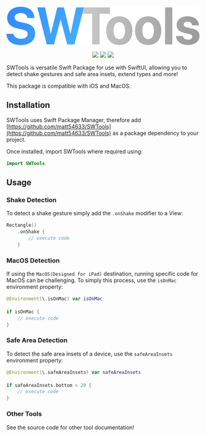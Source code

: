<p align="center">
    <img src="SWTools Logo.svg" height="100">
</p>

<p align="center">
    <img src="https://img.shields.io/badge/iOS-17.0+-27ae60.svg" />
    <img src="https://img.shields.io/badge/macOS-14.0+-2980b9.svg" />
    <img src="https://img.shields.io/badge/visionOS-1.0+-e67e22.svg" />
</p>

SWTools is versatile Swift Package for use with SwiftUI, allowing you to detect shake gestures and safe area insets, extend types and more!

This package is compatible with iOS and MacOS. 

## Installation

SWTools uses Swift Package Manager, therefore add [https://github.com/matt54633/SWTools](https://github.com/matt54633/SWTools) as a package dependency to your project. 

Once installed, import SWTools where required using:

```swift
import SWTools
```

## Usage

### Shake Detection

To detect a shake gesture simply add the `.onShake` modifier to a View:
```swift
Rectangle()
    .onShake {
        // execute code
    }
```

### MacOS Detection

If using the `MacOS(Designed for iPad)` destination, running specific code for MacOS can be challenging. To simply this process, use the `isOnMac` environment property:
```swift 
@Environment(\.isOnMac) var isOnMac

if isOnMac {
    // execute code
}
```

### Safe Area Detection

To detect the safe area insets of a device, use the `safeAreaInsets` environment property:
```swift 
@Environment(\.safeAreaInsets) var safeAreaInsets

if safeAreaInsets.bottom > 20 {
    // execute code
}
```

### Other Tools

See the source code for other tool documentation!
